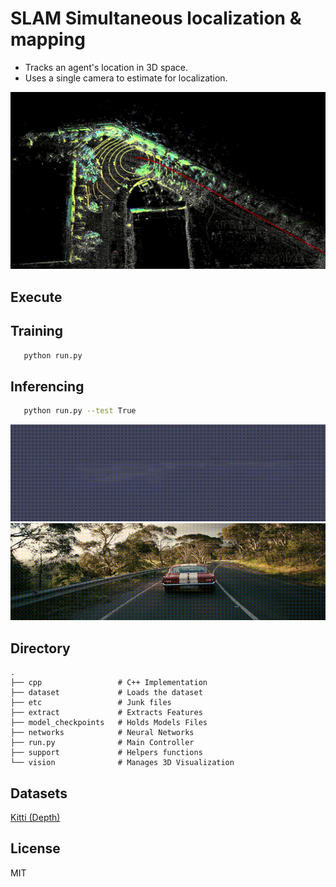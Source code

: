 # SLAM Simultaneous localization & mapping  
- Tracks an agent's location in 3D space. 
- Uses a single camera to estimate for localization.
<img src="etc/ptcloud.jpg" /> 

Execute
---
## Training
```sh
   python run.py
```
## Inferencing

```sh
   python run.py --test True
```
<img src="etc/depthout.gif"/>  <img src="etc/vid.gif"/> 

Directory 
--
    .
    ├── cpp                 # C++ Implementation
    ├── dataset             # Loads the dataset
    ├── etc                 # Junk files
    ├── extract             # Extracts Features
    ├── model_checkpoints   # Holds Models Files
    ├── networks            # Neural Networks
    ├── run.py              # Main Controller
    ├── support             # Helpers functions
    └── vision              # Manages 3D Visualization


Datasets
--
[Kitti (Depth)](http://www.cvlibs.net/datasets/kitti/eval_depth_all.php)

License
---
MIT


